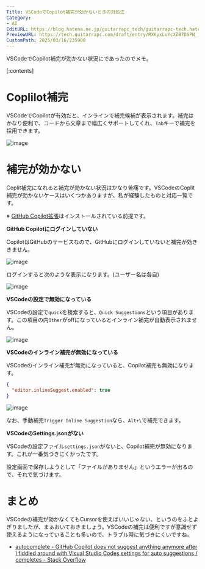 ```yaml
---
Title: VSCodeでCopilot補完が効かないときの対処法
Category:
- AI
EditURL: https://blog.hatena.ne.jp/guitarrapc_tech/guitarrapc-tech.hatenablog.com/atom/entry/6802418398339119662
PreviewURL: https://tech.guitarrapc.com/draft/entry/RXKyxLuYcXZB7DSPN_jWJb5K2nE
CustomPath: 2025/03/16/235900
---
```


VSCodeでCopilot補完が効かない状況にであったのでメモ。

[:contents]

# Coplilot補完

VSCodeでCopilotが有効だと、インラインで補完候補が表示されます。補完はかなり便利で、コードから文章まで幅広くサポートしてくれ、`Tab`キーで補完を採用できます。

![image](https://github.com/user-attachments/assets/98073718-5fe5-4311-8ed2-2e2ad4484127)

# 補完が効かない

Coplit補完になれると補完が効かない状況はかなり苦痛です。VSCodeのCoplit補完が効かないケースはいくつかありますが、私が経験したものと対応一覧です。

※ [GitHub Copilot拡張](https://marketplace.visualstudio.com/items?itemName=GitHub.copilot)はインストールされている前提です。

**GitHub Copilotにログインしていない**

CopilotはGitHubのサービスなので、GitHubにログインしていないと補完が効ききません。

![image](https://github.com/user-attachments/assets/af215879-496e-496d-90a9-256ec5a0cf10)

ログインすると次のような表示になります。(ユーザー名は各自)

![image](https://github.com/user-attachments/assets/1bb74273-6396-4f9f-a00a-00e1b41032c6)

**VSCodeの設定で無効になっている**

VSCodeの設定で`quick`を検索すると、`Quick Suggestions`という項目があります。この項目の内`Other`がoffになっているとインライン補完が自動表示されません。

![image](https://github.com/user-attachments/assets/9d687e7b-e719-48b6-819e-7cace70f4e29)

**VSCodeのインライン補完が無効になっている**

VSCodeのインライン補完が無効になっていると、Copilot補完も無効になります。

```json
{
  "editor.inlineSuggest.enabled": true
}
```

![image](https://github.com/user-attachments/assets/f89cd8e4-1e01-4fc7-83e1-f0103e5d1944)

なお、手動補完`Trigger Inline Suggestion`なら、`Alt+\`で補完できます。

**VSCodeのSettings.jsonがない**

VSCodeの設定ファイル`settings.json`がないと、Copilot補完が無効になります。これが一番気づきにくかったです。

設定画面で保存しようとして「ファイルがありません」というエラーが出るので、それで気づけます。

# まとめ

VSCodeの補完が効かなくてもCursorを使えばいいじゃない、というのをふとよぎりましたが、まぁおいておきましょう。VSCodeの補完は便利ですが意識せず使えるようになっていることも多いので、トラブル時に気づきにくいですね。

* [autocomplete - GitHub Copilot does not suggest anything anymore after I fiddled around with Visual Studio Codes settings for auto suggestions / completes - Stack Overflow](https://stackoverflow.com/questions/76396755/github-copilot-does-not-suggest-anything-anymore-after-i-fiddled-around-with-vis)
